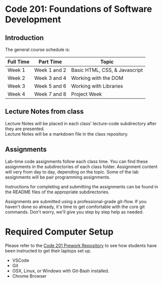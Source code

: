 # Code 201: Foundations of Software Development

## Introduction

The general course schedule is:

Full Time  | Part Time    | Topic
-----------|--------------|---------------
Week 1     | Week 1 and 2 | Basic HTML, CSS, & Javascript
Week 2     | Week 3 and 4 | Working with the DOM
Week 3     | Week 5 and 6 | Working with Libraries
Week 4     | Week 7 and 8 | Project Week

## Lecture Notes from class

Lecture Notes will be placed in each class' lecture-code subdirectory after they are presented.  
Lecture Notes will be a markdown file in the class repository.   

## Assignments

Lab-time code assignments follow each class time. You can find these assignments in the subdirectories of each class folder. Assignment content will very from day to day, depending on the topic. Some of the lab assignments will be pair programming assignments.

Instructions for completing and submitting the assignments can be found in the README files of the appropriate subdirectories.

Assignments are submitted using a professional-grade git-flow. If you haven't done so already, it's time to get comfortable with the core git commands. Don't worry, we'll give you step by step help as needed.

# Required Computer Setup

Please refer to the [Code 201 Prework Repository](https://github.com/codefellows/code-201-prework) to see how students have been instructed to get their laptops set up.

* VSCode
* Git
* OSX, Linux, or Windows with Git-Bash installed.
* Chrome Browser
